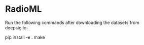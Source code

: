 # RadioML

Run the following commands after downloading the datasets from deepsig.io- 

pip install -e .
make
